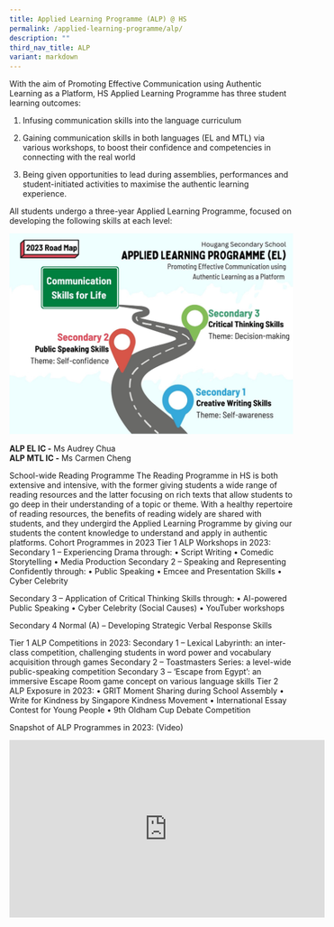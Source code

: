 ```yaml
---
title: Applied Learning Programme (ALP) @ HS
permalink: /applied-learning-programme/alp/
description: ""
third_nav_title: ALP
variant: markdown
---
```

With the aim of Promoting Effective Communication using Authentic Learning as a Platform, HS Applied Learning Programme has three student learning outcomes:  
1.	Infusing communication skills into the language curriculum  

2.	Gaining communication skills in both languages (EL and MTL) via various workshops, to boost their confidence and competencies in connecting with the real world  

3.	Being given opportunities to lead during assemblies, performances and student-initiated activities to maximise the authentic learning experience.  

All students undergo a three-year Applied Learning Programme, focused on developing the following skills at each level:   

![](/images/Key%20Programmes/ALP/ALP_EL_1.jpg)

  

**ALP EL IC -**&nbsp;Ms Audrey Chua&nbsp;  
**ALP MTL IC -**&nbsp;Ms Carmen Cheng&nbsp;

 
 School-wide Reading Programme
The Reading Programme in HS is both extensive and intensive, with the former giving students a wide range of reading resources and the latter focusing on rich texts that allow students to go deep in their understanding of a topic or theme. 
With a healthy repertoire of reading resources, the benefits of reading widely are shared with students, and they undergird the Applied Learning Programme by giving our students the content knowledge to understand and apply in authentic platforms. 
Cohort Programmes in 2023 
Tier 1 ALP Workshops in 2023: 
Secondary 1 – Experiencing Drama through:
•	Script Writing
•	Comedic Storytelling
•	Media Production
Secondary 2 – Speaking and Representing Confidently through:
•	Public Speaking
•	Emcee and Presentation Skills
•	Cyber Celebrity 

Secondary 3 – Application of Critical Thinking Skills through:
•	AI-powered Public Speaking
•	Cyber Celebrity (Social Causes)
•	YouTuber workshops	

Secondary 4 Normal (A) – Developing Strategic Verbal Response Skills

Tier 1 ALP Competitions in 2023:
Secondary 1 – Lexical Labyrinth: an inter-class competition, challenging students in word power and vocabulary acquisition through games
Secondary 2 – Toastmasters Series: a level-wide public-speaking competition 
Secondary 3 – ‘Escape from Egypt’: an immersive Escape Room game concept on various language skills
Tier 2 ALP Exposure in 2023:
•	GRIT Moment Sharing during School Assembly
•	Write for Kindness by Singapore Kindness Movement 
•	International Essay Contest for Young People 
•	9th Oldham Cup Debate Competition 


Snapshot of ALP Programmes in 2023: 
(Video)
<iframe allowfullscreen="" allow="accelerometer; autoplay; clipboard-write; encrypted-media; gyroscope; picture-in-picture; web-share" frameborder="0" title="YouTube video player" src="https://www.youtube.com/embed/8tChHLb2puI?si=oHu7JOwGwnFlxK3A" height="315" width="560"></iframe>   


